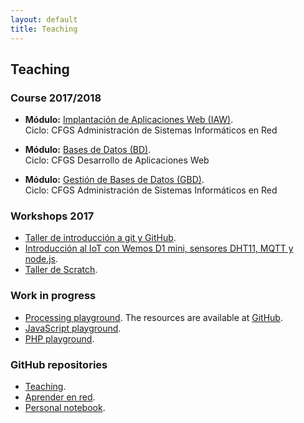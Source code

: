 ```yaml
---
layout: default
title: Teaching
---
```


## Teaching

### Course 2017/2018

  * **Módulo:** [Implantación de Aplicaciones Web (IAW)][1].  
    Ciclo: CFGS Administración de Sistemas Informáticos en Red

  * **Módulo:** [Bases de Datos (BD)][2].  
    Ciclo: CFGS Desarrollo de Aplicaciones Web

  * **Módulo:** [Gestión de Bases de Datos (GBD)][2].  
    Ciclo: CFGS Administración de Sistemas Informáticos en Red  

### Workshops 2017

  * [Taller de introducción a git y GitHub][3].
  * [Introducción al IoT con Wemos D1 mini, sensores DHT11, MQTT y node.js][4].
  * [Taller de Scratch][5].

### Work in progress

  * [Processing playground][6]. The resources are available at [GitHub][7].
  * [JavaScript playground][8].
  * [PHP playground][12].

### GitHub repositories

  * [Teaching][9].
  * [Aprender en red][10].
  * [Personal notebook][11].

[1]: http://josejuansanchez.org/iaw/ 
[2]: http://josejuansanchez.org/bd/
[3]: https://github.com/josejuansanchez/taller-git-github
[4]: https://github.com/josejuansanchez/iot-demo
[5]: https://github.com/josejuansanchez/scratch_workshop
[6]: http://josejuansanchez.org/processing-playground/
[7]: https://github.com/josejuansanchez/processing-playground
[8]: https://github.com/josejuansanchez/javascript-playground
[9]: https://github.com/josejuansanchez/teaching
[10]: https://github.com/josejuansanchez/aprender-en-red/wiki
[11]: https://github.com/josejuansanchez/personal-notebook
[12]: https://github.com/josejuansanchez/php-playground